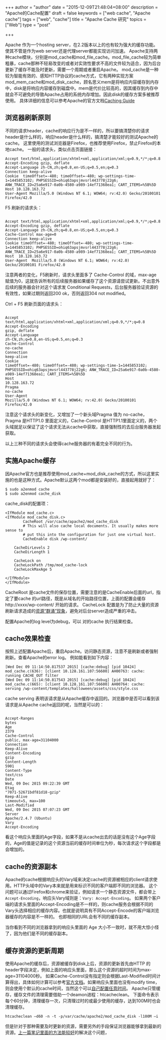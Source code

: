 +++
author = "author"
date = "2015-12-09T21:48:04+08:00"
description = "Apache的Cache配置"
draft = false
keywords = ["web cache", "Apache cache"]
tags = ["web", "cache"]
title = "Apache Cache 研究"
topics = ["Web"]
type = "post"

+++

Apache 作为一个hosting server，在2.2版本以上的也有较为强大的缓存功能。使其不管是作为web server还是代理server都能实现访问加速。
Apache支持两种cache模块，分别是mod_cache和mod_file_cache。mod_file_cache较为简单粗暴，cache那种不轻易改变的或者对实效性要求不高的文件较为适合，因为后台更新了缓存不能及时更新，需要一个周期或者重启Apache。
mod_cache是一种较为智能有效的、感知HTTP协议的cache方式，它有两种实现方案mod_mem_cache和mod_disk_cache，顾名思义mem是将响应内容缓存到内存中，disk是将响应内容缓存到磁盘中。mem是代价比较高的，因其缓存到内存中就会不可避免的导致Apache占用的系统内存增加。因此disk的缓存方案多被推荐使用。
具体详细的信息可以参考Apache的官方文档[Caching Guide](http://httpd.apache.org/docs/2.2/caching.html#inmemory)

## 浏览器刷新原则
不同的请求header，cache的响应行为是不一样的，所以要搞清楚你的请求header是什么样的，响应header是什么样的，搞清楚才能较好的测试Apache的cache。
这里使用的测试浏览器是Firefox，也推荐使用Firefox，禁止Firefox的本地cache。
一般的请求头，类似点击页面链接：

```
Accept text/html,application/xhtml+xml,application/xml;q=0.9,*/*;q=0.8
Accept-Encoding gzip, deflate
Accept-Language zh-CN,zh;q=0.8,en-US;q=0.5,en;q=0.3
Connection keep-alive
Cookie  timeOffset=-480; timeOffset=-480; wp-settings-time-1=1445853102; PHPSESSID=ohiq63apsjmvsrl443778j22g6; ANW_TRACE_ID=25a6e917-0a0b-4580-a989-14ef71368ea1; CART_ITEMS=%5B%5D
Host 10.128.163.72
User-Agent Mozilla/5.0 (Windows NT 6.1; WOW64; rv:42.0) Gecko/20100101 Firefox/42.0

```
F5 刷新的请求头：
```

Accept text/html,application/xhtml+xml,application/xml;q=0.9,*/*;q=0.8
Accept-Encoding gzip, deflate
Accept-Language zh-CN,zh;q=0.8,en-US;q=0.5,en;q=0.3
Cache-Control max-age=0
Connection keep-alive
Cookie timeOffset=-480; timeOffset=-480; wp-settings-time-1=1445853102; PHPSESSID=ohiq63apsjmvsrl443778j22g6; ANW_TRACE_ID=25a6e917-0a0b-4580-a989-14ef71368ea1; CART_ITEMS=%5B%5D
Host  10.128.163.72
User-Agent  Mozilla/5.0 (Windows NT 6.1; WOW64; rv:42.0) Gecko/20100101 Firefox/42.0
```
注意两者的变化，F5刷新时，请求头里面多了 Cache-Control 的域，max-age 赋值为0，这就告诉所有的后续服务器如果缓存了这个资源请尝试更新。不出意外后续的服务器会针对这个请求发 Conditional Requests，后台服务器验证资源的有效性，如果过期则返回200 ok，否则返回304 not modified。

Ctrl + F5 刷新页面的请求头：
```

Accept
text/html,application/xhtml+xml,application/xml;q=0.9,*/*;q=0.8
Accept-Encoding
gzip, deflate
Accept-Language
zh-CN,zh;q=0.8,en-US;q=0.5,en;q=0.3
Cache-Control
no-cache
Connection
keep-alive
Cookie
timeOffset=-480; timeOffset=-480; wp-settings-time-1=1445853102; PHPSESSID=ohiq63apsjmvsrl443778j22g6; ANW_TRACE_ID=25a6e917-0a0b-4580-a989-14ef71368ea1; CART_ITEMS=%5B%5D
Host
10.128.163.72
Pragma
no-cache
User-Agent
Mozilla/5.0 (Windows NT 6.1; WOW64; rv:42.0) Gecko/20100101 Firefox/42.0
```
注意这个请求头的新变化，又增加了一个新头域Pragma 值为 no-cache，Pragma 是HTTP1.0 里面定义的，Cache-Control 是HTTP1.1里面定义的，两个头域就足以保证了这个请求无法从cache中获取，直接强制性的去后台服务器发起获取。

以上三种不同的请求头会使得cache服务器的有着完全不同的行为。

## 实施Apache缓存
因Apache官方也是推荐使用mod_cache+mod_disk_cache的方式，所以这里实施的也是这种方式。Apache默认这两个mod都是安装好的，直接起用就好了：
```
$ sudo a2enmod cache
$ sudo a2enmod cache_disk
```
cache_disk的配置项：
```
<IfModule mod_cache.c>
<IfModule mod_cache_disk.c>
        CacheRoot /var/cache/apache2/mod_cache_disk
        # This will also cache local documents. It usually makes more sense to
        # put this into the configuration for just one virtual host.
        CacheEnable disk /wp-content/

    CacheDirLevels 2
    CacheDirLength 1

    CacheLock on
    CacheLockPath /tmp/mod_cache-lock
    CacheLockMaxAge 5

</IfModule>
</IfModule>
```
CacheRoot 是cache文件的保存位置，需要注意的是CacheEnable后面的url，指定了要cache 的url路径，既是从域名的开始路径位置，上面的配置会缓存http://xxxx/wp-content/ 开始的请求。
CacheLock 配置是为了防止大量的资源刷新请求造成的[资源“群涌”现象](http://httpd.apache.org/docs/2.2/mod/mod_cache.html#thunderingherd)，避免对后台server造成严重的冲击。

配置Apache的log level为debug，可以 对的cache 执行结果检查。

## cache效果检查
按照上述配置Apache后，重启Apache。访问静态资源，注意不是刷新或者强制刷新。查看Apache的error log。
例如能看到如下内容：
```
[Wed Dec 09 11:14:50.817537 2015] [cache:debug] [pid 10424] mod_cache.c(636): [client 10.128.161.107:56600] AH00763: cache: running CACHE_OUT filter
[Wed Dec 09 11:14:50.817543 2015] [cache:debug] [pid 10424] mod_cache.c(665): [client 10.128.161.107:56600] AH00764: cache: serving /wp-content/templates/halloween/assets/css/style.css
```
cache serving 表明该请求是从Apache缓存中返回的。浏览器中是否可以看到该请求是从Apache cache返回的呢，当然是可以的：
```

Accept-Ranges
bytes
Age
2379
Cache-Control
public, max-age=31104000
Connection
Keep-Alive
Content-Encoding
gzip
Content-Length
5901
Content-Type
text/css
Date
Wed, 09 Dec 2015 09:22:39 GMT
Etag
"7071-52671bdf81d18-gzip"
Keep-Alive
timeout=5, max=100
Last-Modified
Wed, 09 Dec 2015 07:07:23 GMT
Server
Apache/2.4.7 (Ubuntu)
Vary
Accept-Encoding
```
看这个响应头里面的Age字段，如果不是从cache出去的话是没有这个Age字段的，Age的值是记录的这个资源当前的缓存时间单位为秒，每次请求这个字段都是会增加的。

## cache的资源副本
Apache的cache根据响应头的Vary域来决定cache的资源被相应的client请求使用。HTTP头域中的Vary本来就是用来标识不同的客户端即不同的浏览器。
这个问题可以通过Firefox和chrome来验证，例如请求一个静态资源文件，都会带上```Accept-Encoding```，响应头Vary域则是：```Vary: Accept-Encoding```。
如果两个客户端的请求头里面的Accept-Encoding是不一样的，则cache服务会根据不同的Vary头选择相应的缓存内容。也就是说明具有不同Accept-Encode的客户端浏览器缓存的内容是不一样的。
也即相同的URL会有不同的缓存副本。

当你看到不同的浏览器拿到的响应头里面的 Age 大小不一致时，就不用大惊小怪了，因为他们是不同的缓存副本。

## 缓存资源的更新周期
使用Apache的缓存后，资源被缓存到disk上后，资源的更新首先由HTTP 的header字段决定，例如上面的响应头里面，那么这个资源的超时时间为max-age=31104000秒。
如果Cache-Control没有指定则会根据Last-Modified时间计算得出，具体如何计算可以参考[官方文档](http://httpd.apache.org/docs/2.2/mod/mod_cache.html#cachelastmodifiedfactor)。如果响应头里面也没有modify time，则会使用个默认的cache时间，当然这个可以[自己配置任意时间](http://httpd.apache.org/docs/2.2/mod/mod_cache.html#cachemaxexpire)。
Apache只管缓存，缓存文件的清理需要借助一个deamon进程：htcacheclean。
下面命令表示每个60分钟，清理缓存一次，只清理过时的或最少使用的缓存，达到100M时也会清理缓存。
```
htcacheclean –d60 -n -t -p/var/cache/apache2/mod_cache_disk -l100M –i
```

但是针对于那种需要及时更新的资源，需要另外的手段保证浏览器能够拿到最新的资源。[上一篇笔记里面的方法能较好](http://compasses.github.io/2015/11/27/http-cache/)的解决这个问题，
